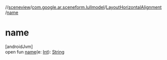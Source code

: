 //[sceneview](../../../index.md)/[com.google.ar.sceneform.lullmodel](../index.md)/[LayoutHorizontalAlignment](index.md)/[name](name.md)

# name

[androidJvm]\
open fun [name](name.md)(e: [Int](https://kotlinlang.org/api/latest/jvm/stdlib/kotlin/-int/index.html)): [String](https://developer.android.com/reference/kotlin/java/lang/String.html)
